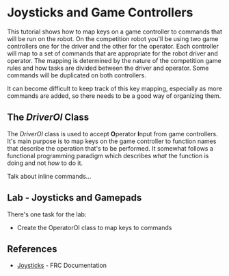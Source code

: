 # Joysticks and Game Controllers
This tutorial shows how to map keys on a game controller to commands that will be run on the robot. On the competition robot you'll be using two game controllers one for the driver and the other for the operator.  Each controller will map to a set of commands that are appropriate for the robot driver and operator.  The mapping is determined by the nature of the competition game rules and how tasks are divided between the driver and operator.  Some commands will be duplicated on both controllers.  

It can become difficult to keep track of this key mapping, especially as more commands are added, so there needs to be a good way of organizing them.

## The *DriverOI* Class
The *DriverOI* class is used to accept **O**perator **I**nput from game controllers.  It's main purpose is to map keys on the game controller to function names that describe the operation that's to be performed.  It somewhat follows a functional programming paradigm which describes *what* the function is doing and not *how* to do it.

Talk about inline commands...

## Lab - Joysticks and Gamepads
There's one task for the lab:

- Create the OperatorOI class to map keys to commands

## References
- [Joysticks](https://docs.wpilib.org/en/latest/docs/software/basic-programming/joystick.html#joysticks) - FRC Documentation 